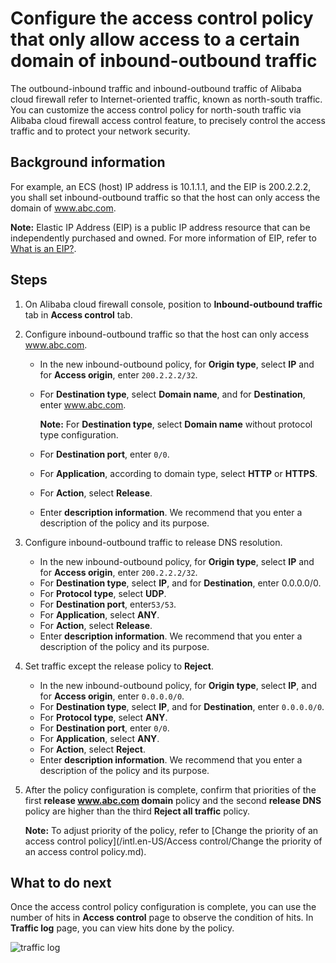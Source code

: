 # Configure the access control policy that only allow access to a certain domain of inbound-outbound traffic

The outbound-inbound traffic and inbound-outbound traffic of Alibaba cloud firewall refer to Internet-oriented traffic, known as north-south traffic. You can customize the access control policy for north-south traffic via Alibaba cloud firewall access control feature, to precisely control the access traffic and to protect your network security.

## Background information

For example, an ECS \(host\) IP address is 10.1.1.1, and the EIP is 200.2.2.2, you shall set inbound-outbound traffic so that the host can only access the domain of www.abc.com.

**Note:** Elastic IP Address \(EIP\) is a public IP address resource that can be independently purchased and owned. For more information of EIP, refer to [What is an EIP?](/intl.en-US/.md).

## Steps

1.  On Alibaba cloud firewall console, position to **Inbound-outbound traffic** tab in **Access control** tab.
2.  Configure inbound-outbound traffic so that the host can only access www.abc.com.
    -   In the new inbound-outbound policy, for **Origin type**, select **IP** and for **Access origin**, enter `200.2.2.2/32`.
    -   For **Destination type**, select **Domain name**, and for **Destination**, enter www.abc.com.

        **Note:** For **Destination type**, select **Domain name** without protocol type configuration.

    -   For **Destination port**, enter `0/0`.
    -   For **Application**, according to domain type, select **HTTP** or **HTTPS**.
    -   For **Action**, select **Release**.
    -   Enter **description information**. We recommend that you enter a description of the policy and its purpose.
3.  Configure inbound-outbound traffic to release DNS resolution.
    -   In the new inbound-outbound policy, for **Origin type**, select **IP** and for **Access origin**, enter `200.2.2.2/32`.
    -   For **Destination type**, select **IP**, and for **Destination**, enter 0.0.0.0/0.
    -   For **Protocol type**, select **UDP**.
    -   For **Destination port**, enter`53/53`.
    -   For **Application**, select **ANY**.
    -   For **Action**, select **Release**.
    -   Enter **description information**. We recommend that you enter a description of the policy and its purpose.
4.  Set traffic except the release policy to **Reject**.
    -   In the new inbound-outbound policy, for **Origin type**, select **IP**, and for **Access origin**, enter `0.0.0.0/0`.
    -   For **Destination type**, select **IP**, and for **Destination**, enter `0.0.0.0/0`.
    -   For **Protocol type**, select **ANY**.
    -   For **Destination port**, enter `0/0`.
    -   For **Application**, select **ANY**.
    -   For **Action**, select **Reject**.
    -   Enter **description information**. We recommend that you enter a description of the policy and its purpose.
5.  After the policy configuration is complete, confirm that priorities of the first **release www.abc.com domain** policy and the second **release DNS** policy are higher than the third **Reject all traffic** policy.

    **Note:** To adjust priority of the policy, refer to [Change the priority of an access control policy](/intl.en-US/Access control/Change the priority of an access control policy.md).


## What to do next

Once the access control policy configuration is complete, you can use the number of hits in **Access control** page to observe the condition of hits. In **Traffic log** page, you can view hits done by the policy.

![traffic log](https://static-aliyun-doc.oss-accelerate.aliyuncs.com/assets/img/93164/156868598860753_en-US.png)

